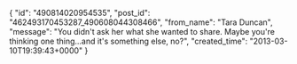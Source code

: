  {
   "id": "490814020954535",
   "post_id": "462493170453287_490608044308466",
   "from_name": "Tara Duncan",
   "message": "You didn't ask her what she wanted to share.  Maybe you're thinking one thing...and it's something else, no?",
   "created_time": "2013-03-10T19:39:43+0000"
 }
